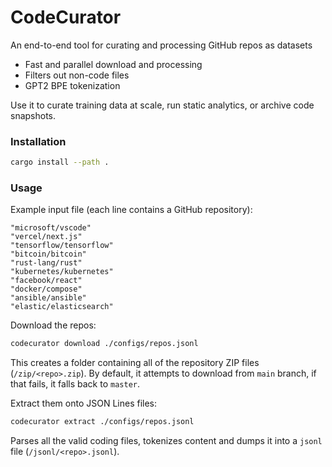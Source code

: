 # CodeCurator

An end-to-end tool for curating and processing GitHub repos as datasets

- Fast and parallel download and processing
- Filters out non-code files
- GPT2 BPE tokenization

Use it to curate training data at scale, run static analytics, or archive code snapshots.


### Installation

```bash
cargo install --path .
```

### Usage

Example input file (each line contains a GitHub repository):
```jsonl
"microsoft/vscode"
"vercel/next.js"
"tensorflow/tensorflow"
"bitcoin/bitcoin"
"rust-lang/rust"
"kubernetes/kubernetes"
"facebook/react"
"docker/compose"
"ansible/ansible"
"elastic/elasticsearch"
```

Download the repos:
```bash
codecurator download ./configs/repos.jsonl
```
This creates a folder containing all of the repository ZIP files (`/zip/<repo>.zip`). By default, it attempts to download from `main` branch, if that fails, it falls back to `master`.

Extract them onto JSON Lines files:
```bash
codecurator extract ./configs/repos.jsonl
```
Parses all the valid coding files, tokenizes content and dumps it into a `jsonl` file (`/jsonl/<repo>.jsonl`).
